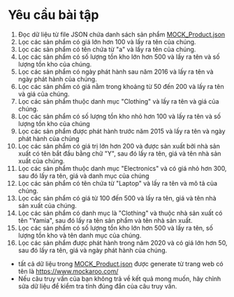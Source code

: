 # Yêu cầu bài tập

1.  Đọc dữ liệu từ file JSON chứa danh sách sản phẩm [MOCK_Product.json](MOCK_Product.json)
2.  Lọc các sản phẩm có giá lớn hơn 100 và lấy ra tên của chúng.
3.  Lọc các sản phẩm có tên chứa từ "a" và lấy ra tên của chúng.
4.  Lọc các sản phẩm có số lượng tồn kho lớn hơn 500 và lấy ra tên và số lượng tồn kho của chúng.
5.  Lọc các sản phẩm có ngày phát hành sau năm 2016 và lấy ra tên và ngày phát hành của chúng.
6.  Lọc các sản phẩm có giá nằm trong khoảng từ 50 đến 200 và lấy ra tên và giá của chúng.
7.  Lọc các sản phẩm thuộc danh mục "Clothing" và lấy ra tên và giá của chúng.
8.  Lọc các sản phẩm có số lượng tồn kho nhỏ hơn 100 và lấy ra tên và số lượng tồn kho của chúng
9.  Lọc các sản phẩm được phát hành trước năm 2015 và lấy ra tên và ngày phát hành của chúng
10. Lọc các sản phẩm có giá trị lớn hơn 200 và được sản xuất bởi nhà sản xuất có tên bắt đầu bằng chữ "Y", sau đó lấy ra tên, giá và tên nhà sản xuất của chúng.
11. Lọc các sản phẩm thuộc danh mục "Electronics" và có giá nhỏ hơn 300, sau đó lấy ra tên, giá và danh mục của chúng
12. Lọc các sản phẩm có tên chứa từ "Laptop" và lấy ra tên và mô tả của chúng.
13. Lọc các sản phẩm có giá từ 100 đến 500 và lấy ra tên, giá và tên nhà sản xuất của chúng.
14. Lọc các sản phẩm có danh mục là "Clothing" và thuộc nhà sản xuất có tên "Yamia", sau đó lấy ra tên sản phẩm và tên nhà sản xuất.
15. Lọc các sản phẩm có số lượng tồn kho lớn hơn 500 và lấy ra tên, số lượng tồn kho và tên danh mục của chúng.
20. Lọc các sản phẩm được phát hành trong năm 2020 và có giá lớn hơn 50, sau đó lấy ra tên, giá và ngày phát hành của chúng.


- tất cả dữ liệu trong [MOCK_Product.json](MOCK_Product.json) được generate từ trang web có tên là https://www.mockaroo.com/ 
- Nếu câu truy vấn của bạn không trả về kết quả mong muốn, hãy chỉnh sửa dữ liệu để kiểm tra tính đúng đắn của câu truy vấn.